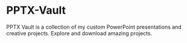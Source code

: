 # PPTX-Vault
PPTX Vault is a collection of my custom PowerPoint presentations and creative projects. Explore and download amazing projects.
